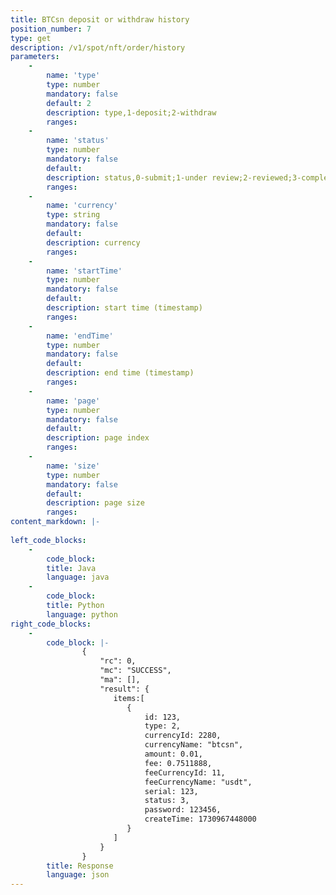```yaml
---
title: BTCsn deposit or withdraw history
position_number: 7
type: get
description: /v1/spot/nft/order/history
parameters:
    -
        name: 'type'
        type: number
        mandatory: false
        default: 2
        description: type,1-deposit;2-withdraw
        ranges:
    -
        name: 'status'
        type: number
        mandatory: false
        default:
        description: status,0-submit;1-under review;2-reviewed;3-completed;4-reject;5-cancel
        ranges:
    -
        name: 'currency'
        type: string
        mandatory: false
        default:
        description: currency
        ranges: 
    -
        name: 'startTime'
        type: number
        mandatory: false
        default:
        description: start time (timestamp)
        ranges:
    -
        name: 'endTime'
        type: number
        mandatory: false
        default:
        description: end time (timestamp)
        ranges:
    -
        name: 'page'
        type: number
        mandatory: false
        default:
        description: page index
        ranges:
    -
        name: 'size'
        type: number
        mandatory: false
        default:
        description: page size
        ranges:
content_markdown: |-
                
left_code_blocks:
    -
        code_block:
        title: Java
        language: java
    -
        code_block:
        title: Python
        language: python
right_code_blocks:
    -
        code_block: |-
                {
                    "rc": 0,
                    "mc": "SUCCESS",
                    "ma": [],
                    "result": {   
                       items:[
                          {
                              id: 123,
                              type: 2,
                              currencyId: 2280,
                              currencyName: "btcsn",
                              amount: 0.01,
                              fee: 0.7511888,
                              feeCurrencyId: 11, 
                              feeCurrencyName: "usdt",
                              serial: 123,
                              status: 3,
                              password: 123456,
                              createTime: 1730967448000
                          }
                       ]
                    }
                }
        title: Response
        language: json    
---
```

